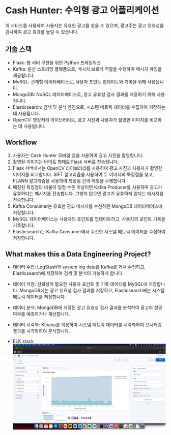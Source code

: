 # Cash Hunter: 수익형 광고 어플리케이션

이 서비스를 사용하여 사용자는 유효한 광고를 찾을 수 있으며, 광고주는 광고 유효성을 검사하여 광고 효과를 높일 수 있습니다.

## 기술 스택

- Flask: 웹 서버 구현을 위한 Python 프레임워크
- Kafka: 분산 스트리밍 플랫폼으로, 메시지 브로커 역할을 수행하여 메시지 큐잉을 제공합니다.
- MySQL: 관계형 데이터베이스로, 사용자 포인트 업데이트와 기록을 위해 사용됩니다.
- MongoDB: NoSQL 데이터베이스로, 광고 유효성 검사 결과를 저장하기 위해 사용됩니다.
- Elasticsearch: 검색 및 분석 엔진으로, 시스템 메트릭 데이터를 수집하여 저장하는 데 사용됩니다.
- OpenCV: 영상처리 라이브러리로, 광고 사진과 사용자가 촬영한 이미지를 비교하는 데 사용됩니다.

## Workflow

1. 사용자는 Cash Hunter 모바일 앱을 사용하여 광고 사진을 촬영합니다.
2. 촬영된 이미지는 바이트 형태로 Flask 서버로 전송됩니다.
3. Flask 서버에서는 OpenCV 라이브러리를 사용하여 광고 사진과 사용자가 촬영한 이미지를 비교합니다. SIFT 알고리즘을 사용하여 두 이미지의 특징점을 찾고, FLANN 알고리즘을 사용하여 특징점 간의 매칭을 수행합니다.
4. 매칭된 특징점의 비율이 일정 수준 이상이면 Kafka Producer를 사용하여 광고가 유효하다는 메시지를 전송합니다. 그렇지 않으면 광고가 유효하지 않다는 메시지를 전송합니다.
5. Kafka Consumer는 유효한 광고 메시지를 수신하면 MongoDB 데이터베이스에 저장합니다.
6. MySQL 데이터베이스는 사용자의 포인트를 업데이트하고, 사용자의 포인트 기록을 기록합니다.
7. Elasticsearch는 Kafka Consumer에서 수신한 시스템 메트릭 데이터를 수집하여 저장합니다.

## What makes this a Data Engineering Project?

- 데이터 수집: LogStash와 system log data를 Kafka를 거쳐 수집하고, Elasticsearch에 저장하여 검색 및 분석이 가능하게 합니다.
- 데이터 저장: 신뢰성이 필요한 사용자 포인트 및 기록 데이터를 MySQL에 저장합니다. MongoDB에는 광고 유효성 검사 결과를 저장하고, Elasticsearch에는 시스템 메트릭 데이터를 저장합니다.
- 데이터 분석: MongoDB에 저장된 광고 유효성 검사 결과를 분석하여 광고의 성공 여부를 예측하거나 개선합니다.
- 데이터 시각화: Kibana를 이용하여 시스템 메트릭 데이터를 시각화하여 모니터링 결과를 시각화하여 분석합니다.

- ELK stack
![ELK Stack](./Kibana-SRE.png)
